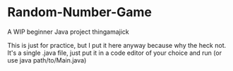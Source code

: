 # Random-Number-Game
A WIP beginner Java project thingamajick

This is just for practice, but I put it here anyway because why the heck not.
It's a single .java file, just put it in a code editor of your choice and run (or use java path/to/Main.java)

